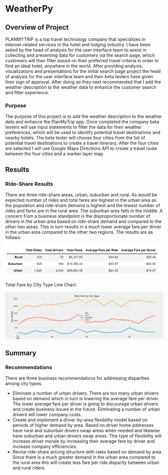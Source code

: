 # WeatherPy

## Overview of Project
PLANMYTRIP is a top travel technology company that specializes in internet-related services in the hotel and lodging industry.  I have been asked by the head of analysis for the user interface team to assist in collecting and presenting data for customers via the search page, which customers will then filter based on their preferred travel criteria in order to find an ideal hotel, anywhere in the world.  After providing analysis, visualizations and presentations for the initial search page project the head of analysis for the user interface team and their beta testers have given their sign of approval.  After doing so they next recommended that I add the weather description to the weather data to enhance the customer search and filter experience.

### Purpose
The purpose of this project is to add the weather description to the weather data and enhance the PlanMyTrip app.  Once completed the company beta testers will use input statements to filter the data for their weather preferences, which will be used to identify potential travel destinations and nearby hotels.  The beta tester will choose four cities from the list of potential travel destinations to create a travel itinerary. After the four cities are selected I will use Google Maps Directions API to create a travel route between the four cities and a marker layer map.

## Results

### Ride-Share Results
There are three ride-share areas, urban, suburban and rural.  As would be expected number of rides and total fares are highest in the urban area as the population and ride-share demand is highest and the lowest number of rides and fares are in the rural area.  The suburban area falls in the middle.  A concern from a business standpoint is the disproportionate number of drivers in the urban area based on ride-share demand and compared to the other two areas.  This in turn results in a much lower average fare per driver in the urban area compared to the other two regions.  The results are as follows:

![Ride_Share_Summary](https://raw.githubusercontent.com/JBro-Birds/PyBer_Analysis/master/analysis/Ride_Share_Summary.png)

Total Fare by City Type Line Chart:

![Total_Fare_By_City_Type_Line_Chart](https://raw.githubusercontent.com/JBro-Birds/PyBer_Analysis/master/analysis/Total_Fare_By_City_Type_Line_Chart.png)

## Summary

### Recommendations
There are three business recommendations for addressing disparities among city types.
* Eliminate a number of urban drivers.  There are too many urban drivers based on demand which in turn is lowering the average fare per driver.  The lower average fare per driver is going to discourage urban drivers and create business issues in the future.  Eliminating a number of urban drivers will lower company costs.
* Create and implement a driver-by-area flexibility model based on periods of higher demand by area.  Based on driver home addresses have rural and suburban drivers 
swap areas when needed and likewise have suburban and urban drivers swap areas.  This type of flexibility will increase driver morale by increasing their average fare by driver and increase company efficiencies.
* Revise ride-share pricing structure with rates based on demand by area.  Since there is a much greater demand in the urban area compared to the rural area this will create less fare per ride disparity between urban and rural riders. 

